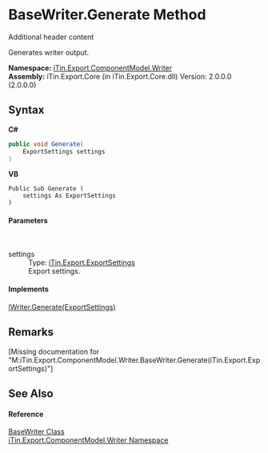 # BaseWriter.Generate Method 
Additional header content 

Generates writer output.

**Namespace:**&nbsp;<a href="N_iTin_Export_ComponentModel_Writer">iTin.Export.ComponentModel.Writer</a><br />**Assembly:**&nbsp;iTin.Export.Core (in iTin.Export.Core.dll) Version: 2.0.0.0 (2.0.0.0)

## Syntax

**C#**<br />
``` C#
public void Generate(
	ExportSettings settings
)
```

**VB**<br />
``` VB
Public Sub Generate ( 
	settings As ExportSettings
)
```


#### Parameters
&nbsp;<dl><dt>settings</dt><dd>Type: <a href="T_iTin_Export_ExportSettings">iTin.Export.ExportSettings</a><br />Export settings.</dd></dl>

#### Implements
<a href="M_iTin_Export_ComponentModel_Writer_IWriter_Generate">IWriter.Generate(ExportSettings)</a><br />

## Remarks
\[Missing <remarks> documentation for "M:iTin.Export.ComponentModel.Writer.BaseWriter.Generate(iTin.Export.ExportSettings)"\]

## See Also


#### Reference
<a href="T_iTin_Export_ComponentModel_Writer_BaseWriter">BaseWriter Class</a><br /><a href="N_iTin_Export_ComponentModel_Writer">iTin.Export.ComponentModel.Writer Namespace</a><br />